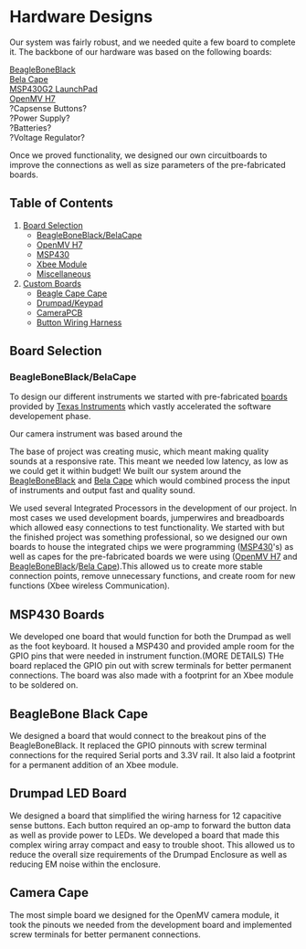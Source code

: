# Hardware Designs

Our system was fairly robust, and we needed quite a few board to complete it. The backbone of our hardware was based on the following boards:

[BeagleBoneBlack](https://beagleboard.org/black)  
[Bela Cape](https://beagleboard.org/p/112305/bela-low-latency-audio-sensor-cape-for-pocketbeagle-1615e0)  
[MSP430G2 LaunchPad](http://www.ti.com/tool/MSP-EXP430G2)  
[OpenMV H7](https://openmv.io/products/openmv-cam-h7)  
?Capsense Buttons?  
?Power Supply?  
?Batteries?  
?Voltage Regulator?  

Once we proved functionality, we designed our own circuitboards to improve the connections as well as size parameters of the pre-fabricated boards.

## Table of Contents


1. [Board Selection](#board-selection)  
   - [BeagleBoneBlack/BelaCape](#beagleboneblack/belaCape)  
   - [OpenMV H7](#openMv-h7)  
   - [MSP430](#msp430)  
   - [Xbee Module](#xbee-module)  
   - [Miscellaneous](#miscellaneous)  
2. [Custom Boards](#custom-boards)  
   - [Beagle Cape Cape](#beagle-cape-cape)  
   - [Drumpad/Keypad](#building)  
   - [CameraPCB](#usage)  
   - [Button Wiring Harness](#button-wiring-harness)  
    
## Board Selection

### BeagleBoneBlack/BelaCape



To design our different instruments we started with pre-fabricated [boards](http://www.ti.com/tool/MSP-EXP430G2) provided by [Texas Instruments](http://www.ti.com/) which vastly accelerated the software developement phase. 

Our camera instrument was based around the 

The base of project was creating music, which meant making quality sounds at a responsive rate. This meant we needed low latency, as low as we could get it within budget! We built our system around the [BeagleBoneBlack](https://beagleboard.org/black) and [Bela Cape](https://beagleboard.org/p/112305/bela-low-latency-audio-sensor-cape-for-pocketbeagle-1615e0) which would combined process the input of instruments and output fast and quality sound.

We used several Integrated Processors in the development of our project. In most cases we used development boards, jumperwires and breadboards which allowed easy connections to test functionality. We started with  but the finished project was something professional, so we designed our own boards to house the integrated chips we were programming ([MSP430](http://www.ti.com/microcontrollers/msp430-ultra-low-power-mcus/overview.html)'s) as well as capes for the pre-fabricated boards we were using ([OpenMV H7](https://openmv.io/products/openmv-cam-h7) and [BeagleBoneBlack](https://beagleboard.org/black)/[Bela Cape](https://beagleboard.org/p/112305/bela-low-latency-audio-sensor-cape-for-pocketbeagle-1615e0)).This allowed us to create more stable connection points, remove unnecessary functions, and create room for new functions (Xbee wireless Communication).

## MSP430 Boards
We developed one board that would function for both the Drumpad as well as the foot keyboard. It housed a MSP430 and provided ample room for the GPIO pins that were needed in instrument function.(MORE DETAILS) THe board replaced the GPIO pin out with screw terminals for better permanent connections. The board was also made with a footprint for an Xbee module to be soldered on.

## BeagleBone Black Cape
We designed a board that would connect to the breakout pins of the BeagleBoneBlack. It replaced the GPIO pinnouts with screw terminal connections for the required Serial ports and 3.3V rail. It also laid a footprint for a permanent addition of an Xbee module.
 
## Drumpad LED Board
We designed a board that simplified the wiring harness for 12 capacitive sense buttons. Each button required an op-amp to forward the button data as well as provide power to LEDs. We developed a board that made this complex wiring array compact and easy to trouble shoot. This allowed us to reduce the overall size requirements of the Drumpad Enclosure as well as reducing EM noise within the enclosure.

## Camera Cape
The most simple board we designed for the OpenMV camera module, it took the pinouts we needed from the development board and implemented screw terminals for better permanent connections.
